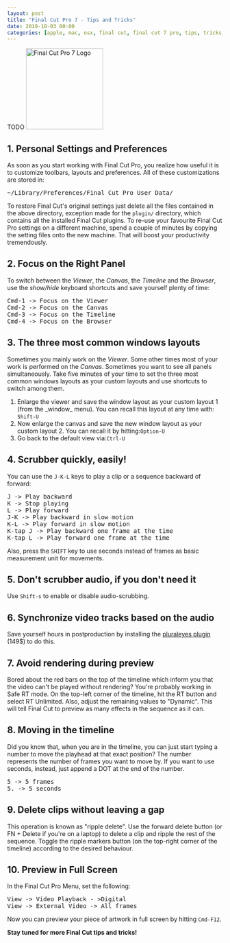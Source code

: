 ```yaml
---
layout: post
title: "Final Cut Pro 7 - Tips and Tricks"
date: 2010-10-03 00:00
categories: [apple, mac, osx, final cut, final cut 7 pro, tips, tricks, video editing]
---
```

TODO
<a href="http://aloiroberto.files.wordpress.com/2010/10/finalcut.jpg"><img class="aligncenter size-full wp-image-370" title="Final Cut Pro 7" src="http://aloiroberto.files.wordpress.com/2010/10/finalcut.jpg" alt="Final Cut Pro 7 Logo" width="180" height="189" /></a></p>

<h2>1. Personal Settings and Preferences</h2>

As soon as you start working with Final Cut Pro, you realize how
useful it is to customize toolbars, layouts and preferences.
All of these customizations are stored in:

<pre>
~/Library/Preferences/Final Cut Pro User Data/
</pre>

To restore Final Cut's original settings just delete all the files
contained in the above directory, exception made for
the <code>plugin/</code> directory, which contains all the installed
Final Cut plugins. To re-use your favourite Final Cut Pro settings on a
different machine, spend a couple of minutes by copying the setting files
onto the new machine. That will boost your productivity tremendously.

<h2>2. Focus on the Right Panel</h2>

To switch between the _Viewer_, the _Canvas_, the _Timeline_ and the _Browser_, use the _show/hide_ keyboard shortcuts and save yourself plenty of time:

<pre>
Cmd-1 -&gt; Focus on the Viewer
Cmd-2 -&gt; Focus on the Canvas
Cmd-3 -&gt; Focus on the Timeline
Cmd-4 -&gt; Focus on the Browser
</pre>

<h2>3. The three most common windows layouts</h2>

Sometimes you mainly work on the _Viewer_. Some other times most of your work
is performed on the _Canvas_. Sometimes you want to see all panels simultaneously. Take five minutes of your time to set the three most common windows layouts as your custom layouts and use shortcuts to switch among them.

<ol>
  <li>Enlarge the viewer and save the window layout as your custom layout 1 (from the _window_ menu). You can recall this layout at any time with: <code>Shift-U</code></li>
  <li>Now enlarge the canvas and save the new window layout as your custom layout 2. You can recall it by hitting:<code>Option-U</code></li>
  <li>Go back to the default view via:<code>Ctrl-U</code></li>
</ol>

<h2>4. Scrubber quickly, easily!</h2>

You can use the <code>J-K-L</code> keys to play a clip or a sequence
backward of forward:

<pre>
J -&gt; Play backward
K -&gt; Stop playing
L -&gt; Play forward
J-K -&gt; Play backward in slow motion
K-L -&gt; Play forward in slow motion
K-tap J -&gt; Play backward one frame at the time
K-tap L -&gt; Play forward one frame at the time
</pre>

Also, press the <code>SHIFT</code> key to use seconds instead of frames as basic measurement unit for movements.

<h2>5. Don't scrubber audio, if you don't need it</h2>

Use <code>Shift-s</code> to enable or disable audio-scrubbing.

<h2>6. Synchronize video tracks based on the audio</h2>

Save yourself hours in postproduction by installing the <a title="Final Cut Plural Eyes Plugin" href="http://www.singularsoftware.com/pluraleyes.html" target="_blank">pluraleyes plugin</a> (149$) to do this.

<h2>7. Avoid rendering during preview</h2>

Bored about the red bars on the top of the timeline which inform you
that the video can't be played without rendering? You're probably
working in Safe RT mode. On the top-left corner of the timeline, hit
the RT button and select RT Unlimited. Also, adjust the remaining
values to "Dynamic". This will tell Final Cut to preview as many
effects in the sequence as it can.

<h2>8. Moving in the timeline</h2>

Did you know that, when you are in the timeline, you can just start
typing a number to move the playhead at that exact position? The
number represents the number of frames you want to move by. If you
want to use seconds, instead, just append a DOT at the end of the
number.

<pre>
5 -&gt; 5 frames
5. -&gt; 5 seconds
</pre>

<h2>9. Delete clips without leaving a gap</h2>

This operation is known as "ripple delete". Use the forward delete
button (or FN + Delete if you're on a laptop) to delete a clip and
ripple the rest of the sequence. Toggle the ripple markers button (on
the top-right corner of the timeline) according to the desired
behaviour.


<h2>10. Preview in Full Screen</h2>

In the Final Cut Pro Menu, set the following:

<pre>
View -&gt; Video Playback - &gt;Digital
View -&gt; External Video -&gt; All frames
</pre>

Now you can preview your piece of artwork in full screen by hitting <code>Cmd-F12</code>.

<strong>Stay tuned for more Final Cut tips and tricks!</strong>
